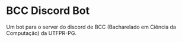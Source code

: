 # BCC Discord Bot

Um bot para o server do discord de BCC (Bacharelado em Ciência da Computação) da UTFPR-PG.
